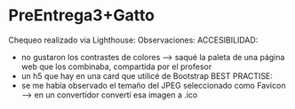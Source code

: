 # PreEntrega3+Gatto

Chequeo realizado via Lighthouse:
Observaciones:
  ACCESIBILIDAD:
  * no gustaron los contrastes de colores --> saqué la paleta de una página web que los combinaba, compartida por el profesor
  * un h5 que hay en una card que utilicé de Bootstrap
  BEST PRACTISE:
  * se me había observado el temaño del JPEG seleccionado como Favicon --> en un convertidor convertí esa imagen a .ico
